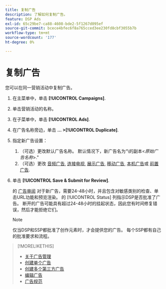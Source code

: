 ```yaml
---
title: 复制广告
description: 了解如何复制广告。
feature: DSP Ads
exl-id: 65c29be7-ca88-4608-bde2-5f1267d095ef
source-git-commit: bcece4bfec6f8a765cced3ee230fd8cbf3055b7b
workflow-type: tm+mt
source-wordcount: '177'
ht-degree: 0%

---
```


# 复制广告

您可以在同一营销活动中复制广告。

1. 在主菜单中，单击 **[!UICONTROL Campaigns]**.
1. 单击营销活动的名称。
1. 在子菜单中，单击 **[!UICONTROL Ads]**.
1. 在广告名称旁边，单击  **... >[!UICONTROL Duplicate]**.
1. 指定新广告设置：
   1. （可选）更改默认广告名称。 默认情况下，新广告名为“\的副本&lt;*原始广告名称*\>.&quot;
   1. （可选）更改 [音频广告](ad-settings-audio.md), [连接电视](ad-settings-connected-tv.md), [展示广告](ad-settings-display.md), [移动广告](ad-settings-mobile.md), [本机广告](ad-settings-native.md)或 [前置广告](ad-settings-pre-roll.md).
1. 单击 **[!UICONTROL Save & Submit for Review]**.

   的 [广告审阅](ad-about.md) 对于新广告，需要24-48小时，并且包含对敏感类别的检查、单击URL功能和预览渲染。 的 [!UICONTROL Status] 列指示DSP是否批准了广告。 断开的广告可能具有超过24-48小时的挂起状态，因此您有时间修复错误，然后才能拒绝它们。

   >[!NOTE]
   >
   >仅当DSP和SSP都批准了创作元素时，才会提供您的广告。 每个SSP都有自己的批准要求和流程。

>[!MORELIKETHIS]
>
>* [关于广告管理](ad-about.md)
>* [创建单个广告](ad-create.md)
>* [创建多个第三方广告](ad-create-multiple.md)
>* [编辑广告](ad-edit.md)
>* [广告规范](ad-specs.md)

